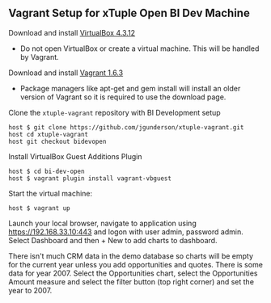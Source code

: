 ## Vagrant Setup for xTuple Open BI Dev Machine ##

Download and install [VirtualBox 4.3.12](https://www.virtualbox.org/wiki/Downloads)
  - Do not open VirtualBox or create a virtual machine. This will be handled by Vagrant.
  
Download and install [Vagrant 1.6.3](http://www.vagrantup.com/download-archive/v1.6.3.html)
  - Package managers like apt-get and gem install will install an older version of Vagrant so it is required to use the download page.

Clone the `xtuple-vagrant` repository with BI Development setup

    host $ git clone https://github.com/jgunderson/xtuple-vagrant.git
	host cd xtuple-vagrant
	host git checkout bidevopen

Install VirtualBox Guest Additions Plugin

    host $ cd bi-dev-open
    host $ vagrant plugin install vagrant-vbguest
	
Start the virtual machine:

    host $ vagrant up
	
Launch your local browser, navigate to application using https://192.168.33.10:443 and 
logon with user admin, password admin.  Select Dashboard and then + New to add charts to dashboard.  

There isn't much CRM data in the demo database so charts will be empty for the current year unless 
you add opportunities and quotes.  There is some data for year 2007.  Select the Opportunities chart, 
select the Opportunities Amount measure and select the filter button (top right corner) and set the year to 2007.
